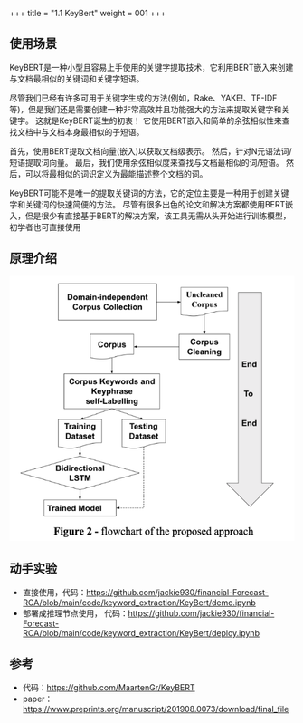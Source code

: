 +++
title = "1.1 KeyBert"
weight = 001
+++

## 使用场景

KeyBERT是一种小型且容易上手使用的关键字提取技术，它利用BERT嵌入来创建与文档最相似的关键词和关键字短语。

尽管我们已经有许多可用于关键字生成的方法(例如，Rake、YAKE!、TF-IDF等)，但是我们还是需要创建一种非常高效并且功能强大的方法来提取关键字和关键字。 这就是KeyBERT诞生的初衷！ 
它使用BERT嵌入和简单的余弦相似性来查找文档中与文档本身最相似的子短语。

首先，使用BERT提取文档向量(嵌入)以获取文档级表示。 然后，针对N元语法词/短语提取词向量。 最后，我们使用余弦相似度来查找与文档最相似的词/短语。 然后，可以将最相似的词识定义为最能描述整个文档的词。

KeyBERT可能不是唯一的提取关键词的方法，它的定位主要是一种用于创建关键字和关键词的快速简便的方法。 尽管有很多出色的论文和解决方案都使用BERT嵌入，但是很少有直接基于BERT的解决方案，该工具无需从头开始进行训练模型，初学者也可直接使用

## 原理介绍

![](./0.png)

## 动手实验

* 直接使用，代码：https://github.com/jackie930/financial-Forecast-RCA/blob/main/code/keyword_extraction/KeyBert/demo.ipynb
* 部署成推理节点使用， 代码：https://github.com/jackie930/financial-Forecast-RCA/blob/main/code/keyword_extraction/KeyBert/deploy.ipynb 

## 参考
* 代码：https://github.com/MaartenGr/KeyBERT 
* paper：https://www.preprints.org/manuscript/201908.0073/download/final_file 
